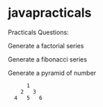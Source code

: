 # javapracticals


Practicals Questions:

Generate a factorial series

Generate a fibonacci series 

Generate a pyramid of number 

          1
        2   3
      4   5   6


